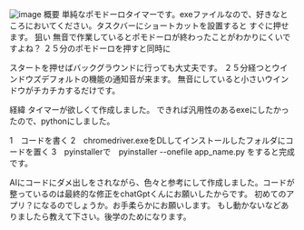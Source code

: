 ![image](https://github.com/user-attachments/assets/94cfc084-182b-4932-bab6-1a06eef528f0)
概要
単純なポモドーロタイマーです。exeファイルなので、好きなところにおいてください。タスクバーにショートカットを設置すると
すぐに押せます。
狙い
無音で作業しているとポモドーロが終わったことがわかりにくいですよね？
２５分のポモドーロを押すと同時に

スタートを押せばバックグラウンドに行っても大丈夫です。
２５分経つとウインドウズデフォルトの機能の通知音が来ます。
無音にしていると小さいウインドウがチカチカするだけです。

経緯
タイマーが欲しくて作成しました。
できれば汎用性のあるexeにしたかったので、pythonにしました。

1　コードを書く
2　chromedriver.exeをDLしてインストールしたフォルダにコードを置く
3　pyinstallerで　pyinstaller --onefile app_name.py をすると完成です。

AIにコードにダメ出しをされながら、色々と参考にして作成しました。コードが整っているのは最終的な修正をchatGptくんにお願いしたからです。
初めてのアプリ？になるのでしょうか。お手柔らかにお願いします。
もし動かないなどありましたら教えて下さい。後学のためになります。



